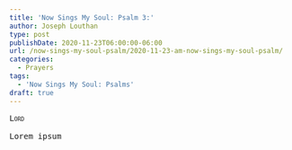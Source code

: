```yaml
---
title: 'Now Sings My Soul: Psalm 3:'
author: Joseph Louthan
type: post
publishDate: 2020-11-23T06:00:00-06:00
url: /now-sings-my-soul-psalm/2020-11-23-am-now-sings-my-soul-psalm/
categories:
  - Prayers
tags:
  - 'Now Sings My Soul: Psalms'
draft: true
---
```


<pre>
<div style="font-variant: small-caps;">Lord</div>
Lorem ipsum
</pre>
